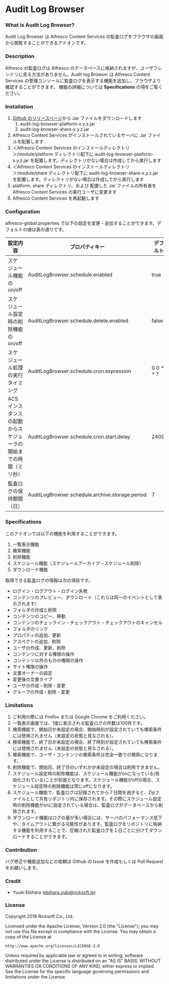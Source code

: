 # Audit Log Browser

### What is Audit Log Browser?

Audit Log Browser は Alfresco Content Services の監査ログをブラウザの画面から閲覧することができるアドオンです。

### Description

Alfresco の監査ログは Alfresco のデータベースに格納されますが、ユーザフレンドリに見る方法がありません。Audit log Browser は Alfresco Content Services の管理コンソールに監査ログを表示する機能を追加し、ブラウザより確認することができます。
機能の詳細については **Specifications** の項をご覧ください。

### Installation

1. [Github のリリースページ](https://github.com/Ricksoft-OSS/audit-log-browser/releases)から Jar ファイルをダウンロードします
    1. audit-log-browser-platform-x.y.z.jar
    2. audit-log-browser-share-x.y.z.jar
2. Alfresco Content Services がインストールされているサーバに Jar ファイルを配置します
3. ＜Alfresco Content Services のインストールディレクトリ＞/module/platform ディレクトリ配下に audit-log-browser-platform-x.y.z.jar を配置します。ディレクトリがない場合は作成してから実行します
4. ＜Alfresco Content Services のインストールディレクトリ＞/module/share ディレクトリ配下に audit-log-browser-share-x.y.z.jar を配置します。ディレクトリがない場合は作成してから実行します
5. platform, share ディレクトリ、および 配置した Jar ファイルの所有者を Alfresco Content Services の実行ユーザに変更ます
6. Alfresco Content Services を再起動します

### Configuration

alfresco-global.properties で以下の設定を変更・追加することができます。デフォルトの値は表の通りです。

|設定内容|プロパティキー|デフォルト値|
|--------|--------------|------------|
|スケジュール機能の on/off            |AuditLogBrowser.schedule.enabled|true|
|スケジュール設定時の削除機能の on/off|AuditLogBrowser.schedule.delete.enabled|false|
|スケジュール処理の実行タイミング     |AuditLogBrowser.schedule.cron.expression|0 0 * * * ?|
|ACS インスタンスの起動からスケジューラの開始までの時間（ミリ秒）|AuditLogBrowser.schedule.cron.start.delay|240000|
|監査ログの保持期間（日）|AuditLogBrowser.schedule.archive.storage.period|7|

### Specifications

このアドオンでは以下の機能を利用することができます。

1. 一覧表示機能
2. 検索機能
3. 削除機能
4. スケジュール機能（スケジュールアーカイブ・スケジュール削除）
5. ダウンロード機能

取得できる監査ログの情報は次の項目です。

- ログイン・ログアウト・ログイン失敗
- コンテンツのプレビュー、ダウンロード（これらは同一のイベントとして表示されます）
- フォルダの作成と削除
- コンテンツのコピー、移動
- コンテンツのチェックイン・チェックアウト・チェックアウトのキャンセル
- フォルダのリンク
- プロパティの追加、更新
- アスペクトの追加、削除
- ユーザの作成、更新、削除
- コンテンツに対する権限の操作
- コンテンツ以外のものの権限の操作
- サイト権限の操作
- 文書オーナーの設定
- 変更後の文書タイプ
- ユーザの作成・削除・変更
- グループの作成・削除・変更

### Limitations

1. ご利用の際には Firefox または Google Chrome をご利用ください。
2. 一覧表示画面では、1度に表示される監査ログの件数は100件です。
3. 検索機能で、開始日が未設定の場合、開始時刻が設定されていても検索条件には使用されません（未設定の状態と見なされる）。
4. 検索機能で、終了日が未設定の場合、終了時刻が設定されていても検索条件には使用されません（未設定の状態と見なされる）。
5. 検索機能で、ユーザ・コンテンツの検索条件は完全一致での検索になります。
6. 削除機能で、開始日、終了日のいずれかが未設定の場合は削除できません。
7. スケジュール設定時の削除機能は、スケジュール機能がonになっている(有効化されている)ことが前提となります。スケジュール機能がoffの場合、スケジュール設定時の削除機能は常にoffになります。
8. スケジュール機能で、監査ログは記録されてから７日間を過ぎると、Zipファイルとして共有リポジトリ内に保存されます。その際にスケジュール設定時の削除機能がonに設定されている場合は、監査ログがデータベースから削除されます。
9. ダウンロード機能はログの量が多い場合には、サーバのパフォーマンス低下や、タイムアウトに繋がる可能性があります。監査ログをリポジトリに格納する機能を利用することで、圧縮された監査ログを１日ごとに分けてダウンロードすることができます。

### Contribution

バグ修正や機能追加などの依頼は Github の Issue を作成もしくは Pull Request をお願いします。

### Credit

- Yuuki Ebihara (ebihara.yuki@ricksoft.jp)

### License

Copyright 2018 Ricksoft Co., Ltd.

Licensed under the Apache License, Version 2.0 (the "License");
you may not use this file except in compliance with the License.
You may obtain a copy of the License at

    http://www.apache.org/licenses/LICENSE-2.0

Unless required by applicable law or agreed to in writing, software
distributed under the License is distributed on an "AS IS" BASIS,
WITHOUT WARRANTIES OR CONDITIONS OF ANY KIND, either express or implied.
See the License for the specific language governing permissions and
limitations under the License.
